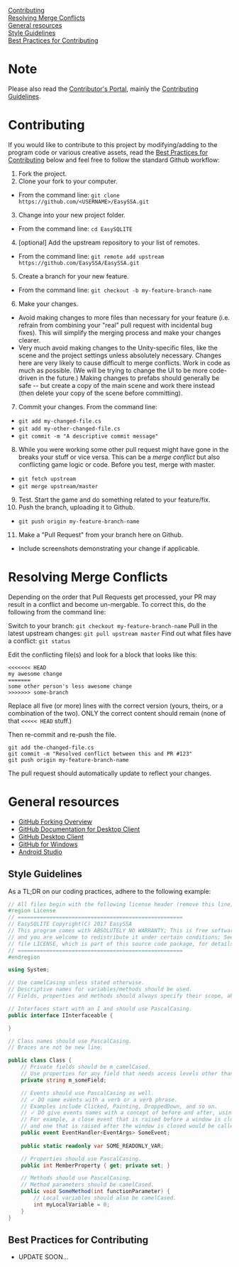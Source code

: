 [Contributing](#contributing)  
[Resolving Merge Conflicts](#resolving-merge-conflicts)  
[General resources](#general-resources)  
[Style Guidelines](#style-guidelines)  
[Best Practices for Contributing](#best-practices-for-contributing)    

# Note

Please also read the [Contributor's Portal](../../wiki/Contributors'-Portal#important-links), mainly the [Contributing Guidelines](../../wiki/Contributing-Guidelines).

# Contributing

If you would like to contribute to this project by modifying/adding to the program code or various creative assets, read the [Best Practices for Contributing] below and feel free to follow the standard Github workflow:

1. Fork the project.
2. Clone your fork to your computer.
 * From the command line: `git clone https://github.com/<USERNAME>/EasySSA.git`
3. Change into your new project folder.
 * From the command line: `cd EasySQLITE`
4. [optional]  Add the upstream repository to your list of remotes.
 * From the command line: `git remote add upstream https://github.com/EasySSA/EasySSA.git`
5. Create a branch for your new feature.
 * From the command line: `git checkout -b my-feature-branch-name`
6. Make your changes.
 * Avoid making changes to more files than necessary for your feature (i.e. refrain from combining your "real" pull request with incidental bug fixes). This will simplify the merging process and make your changes clearer.
 * Very much avoid making changes to the Unity-specific files, like the scene and the project settings unless absolutely necessary. Changes here are very likely to cause difficult to merge conflicts. Work in code as much as possible. (We will be trying to change the UI to be more code-driven in the future.) Making changes to prefabs should generally be safe -- but create a copy of the main scene and work there instead (then delete your copy of the scene before committing).
7. Commit your changes. From the command line:
 * `git add my-changed-file.cs`
 * `git add my-other-changed-file.cs`
 * `git commit -m "A descriptive commit message"`
8. While you were working some other pull request might have gone in the breaks your stuff or vice versa. This can be a *merge conflict* but also conflicting game logic or code. Before you test, merge with master.
 * `git fetch upstream`
 * `git merge upstream/master`
9. Test. Start the game and do something related to your feature/fix.
10. Push the branch, uploading it to Github.
  * `git push origin my-feature-branch-name`
11. Make a "Pull Request" from your branch here on Github.
  * Include screenshots demonstrating your change if applicable.
  
  # Resolving Merge Conflicts

Depending on the order that Pull Requests get processed, your PR may result in a conflict and become un-mergable.  To correct this, do the following from the command line:

Switch to your branch: `git checkout my-feature-branch-name`
Pull in the latest upstream changes: `git pull upstream master`
Find out what files have a conflict: `git status`

Edit the conflicting file(s) and look for a block that looks like this:
```
<<<<<<< HEAD
my awesome change
=======
some other person's less awesome change
>>>>>>> some-branch
```

Replace all five (or more) lines with the correct version (yours, theirs, or
a combination of the two).  ONLY the correct content should remain (none of
that `<<<<< HEAD` stuff.)

Then re-commit and re-push the file.

```
git add the-changed-file.cs
git commit -m "Resolved conflict between this and PR #123"
git push origin my-feature-branch-name
```

The pull request should automatically update to reflect your changes.

# General resources
* [GitHub Forking Overview](https://gist.github.com/Chaser324/ce0505fbed06b947d962)
* [GitHub Documentation for Desktop Client](https://help.github.com/desktop/guides/contributing/)
* [GitHub Desktop Client](https://desktop.github.com/)
* [GitHub for Windows](https://git-for-windows.github.io/)
* [Android Studio](https://developer.android.com/studio/index.html)

## Style Guidelines

As a TL;DR on our coding practices, adhere to the following example:

```c#
// All files begin with the following license header (remove this line):
#region License
// ====================================================
// EasySQLITE Copyright(C) 2017 EasySSA
// This program comes with ABSOLUTELY NO WARRANTY; This is free software,
// and you are welcome to redistribute it under certain conditions; See
// file LICENSE, which is part of this source code package, for details.
// ====================================================
#endregion

using System;

// Use camelCasing unless stated otherwise.
// Descriptive names for variables/methods should be used.
// Fields, properties and methods should always specify their scope, aka private/protected/internal/public.

// Interfaces start with an I and should use PascalCasing.
public interface IInterfaceable {

}

// Class names should use PascalCasing.
// Braces are not be new line.

public class Class {
    // Private fields should be m_camelCased.
    // Use properties for any field that needs access levels other than private
    private string m_someField;

    // Events should use PascalCasing as well.
    // ✓ DO name events with a verb or a verb phrase.
    // Examples include Clicked, Painting, DroppedDown, and so on.
    // ✓ DO give events names with a concept of before and after, using the present and past tenses.
    // For example, a close event that is raised before a window is closed would be called Closing,
    // and one that is raised after the window is closed would be called Closed.
    public event EventHandler<EventArgs> SomeEvent;
    
    public static readonly var SOME_READONLY_VAR;

    // Properties should use PascalCasing.
    public int MemberProperty { get; private set; }

    // Methods should use PascalCasing.
    // Method parameters should be camelCased.
    public void SomeMethod(int functionParameter) {
        // Local variables should also be camelCased.
        int myLocalVariable = 0;
    }
}
```
## Best Practices for Contributing
[Best Practices for Contributing]: #best-practices-for-contributing
* UPDATE SOON...
